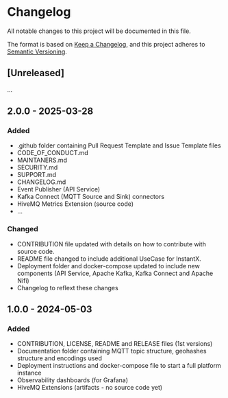 # Changelog

All notable changes to this project will be documented in this file.

The format is based on [Keep a Changelog](https://keepachangelog.com/en/1.0.0/),
and this project adheres to [Semantic Versioning](https://semver.org/spec/v2.0.0.html).

## [Unreleased]

...

## 2.0.0 - 2025-03-28

### Added

- .github folder containing Pull Request Template and Issue Template files
- CODE_OF_CONDUCT.md
- MAINTANERS.md
- SECURITY.md
- SUPPORT.md
- CHANGELOG.md
- Event Publisher (API Service)
- Kafka Connect (MQTT Source and Sink) connectors
- HiveMQ Metrics Extension (source code)
- ...

### Changed

- CONTRIBUTION file updated with details on how to contribute with source code.
- README file changed to include additional UseCase for InstantX.
- Deployment folder and docker-compose updated to include new components (API Service, Apache Kafka, Kafka Connect and Apache Nifi)
- Changelog to reflext these changes

## 1.0.0 - 2024-05-03

### Added

- CONTRIBUTION, LICENSE, README and RELEASE files (1st versions)
- Documentation folder containing MQTT topic structure, geohashes structure and encodings used
- Deployment instructions and docker-compose file to start a full platform instance
- Observability dashboards (for Grafana)
- HiveMQ Extensions (artifacts - no source code yet)